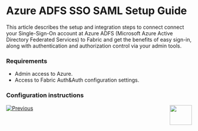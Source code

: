 # Azure ADFS SSO SAML Setup Guide

This article describes the setup and integration steps to connect connect your Single-Sign-On account at Azure ADFS (Microsoft Azure Active Directory Federated Services) to Fabric and get the benefits of easy sign-in, along with authentication and authorization control via your admin tools.

### Requirements

- Admin access to Azure.
- Access to Fabric Auth&Auth configuration settings.

### Configuration instructions













[![Previous](/articles/images/Previous.png)](/articles/26_fabric_security/06_data_masking.md)[<img align="right" width="60" height="54" src="/articles/images/Next.png">](/articles/26_fabric_security/05_fabric_webservices_security.md)